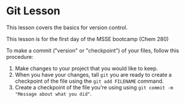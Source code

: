 # Git Lesson

This lesson covers the basics for version control.

This lesson is for the first day of the MSSE bootcamp (Chem 280)

To make a commit ("version" or "checkpoint") of your files, follow this procedure: 

1. Make changes to your project that you would like to keep.
2. When you have your changes, tall `git` you are ready to create a checkpoint of the file using the `git add FILENAME` command.
3. Create a checkpoint of the file you're using using `git commit -m "Message about what you did"`. 
